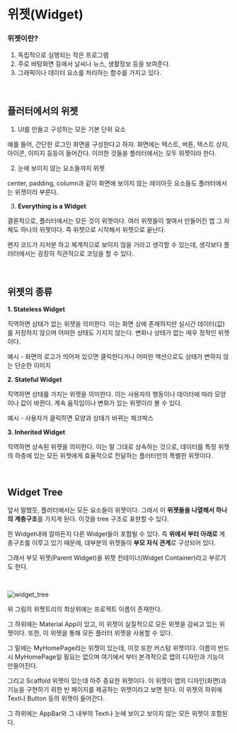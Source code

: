 # 위젯(Widget)

### 위젯이란?

1. 독립적으로 실행되는 작은 프로그램
2. 주로 바탕화면 등에서 날씨나 뉴스, 생활정보 등을 보여준다.
3. 그래픽이나 데이터 요소를 처리하는 함수를 가지고 있다. 

<br>

## 플러터에서의 위젯

1.  UI를 만들고 구성하는 모든 기본 단위 요소    

예를 들어, 간단한 로그인 화면을 구성한다고 하자. 화면에는 텍스트, 버튼, 텍스트 상자, 아이콘, 이미지 등등이 들어간다. 이러한 것들을 플러터에서는 모두 위젯이라 한다. 

2. 눈에 보이지 않는 요소들까지 위젯

center, padding, column과 같이 화면에 보이지 않는 레이아웃 요소들도 플러터에서는 위젯이라 부른다.

3. **Everything is a Widget**

결론적으로, 플러터에서는 모든 것이 위젯이다. 여러 위젯들이 쌓여서 만들어진 앱 그 자체도 하나의 위젯이다. 즉 위젯으로 시작해서 위젯으로 끝난다. 

왠지 코드가 지저분 하고 체계적으로 보이지 않을 거라고 생각할 수 있는데, 생각보다 플러터에서는 굉장히 직관적으로 코딩을 할 수 있다. 

<br>

## 위젯의 종류

**1. Stateless Widget**

직역하면 상태가 없는 위젯을 의미한다. 이는 화면 상에 존재하지만 실시간 데이터(값)를 저장하지 않으며 어떠한 상태도 가지지 않는다. 변화나 상태가 없는 매우 정적인 위젯이다. 

예시 - 화면의 로고가 띄어져 있으면 클릭한다거나 어떠한 액션으로도 상태가 변하지 않는 단순한 이미지

**2. Stateful Widget**

직역하면 상태를 가지는 위젯을 의미한다. 이는 사용자의 행동이나 데이터에 따라 모양이나 값이 바뀐다. 계속 움직임이나 변화가 있는 위젯이라 볼 수 있다.

예시 - 사용자가 클릭하면 모양과 상태가 바뀌는 체크박스

**3. Inherited Widget**

직역하면 상속된 위젯을 의미한다. 이는 말 그대로 상속하는 것으로, 데이터를 특정 위젯의 하층에 있는 모든 위젯에게 효율적으로 전달하는 플러터만의 특별한 위젯이다. 

<br>

## Widget Tree

앞서 말했듯, 플러터에서는 모든 요소들이 위젯이다. 그래서 이 **위젯들을 나열해서 하나의 계층구조**를 가지게 된다. 이것을 tree 구조로 표현할 수 있다. 

한 Widget내에 얼마든지 다른 Widget들이 포함될 수 있다. 즉 **위에서 부터 아래로** 계층구조를 이루고 있기 때문에, 대부분의 위젯들이 **부모 자식 관계**로 구성되어 있다.

그래서 부모 위젯(Parent Widget)을 위젯 컨테이너(Widget Container)라고 부르기도 한다. 

<br>

![widget_tree](https://user-images.githubusercontent.com/86466976/143729779-a3c0d61e-06d2-4ffb-8a76-7fc67994b7f9.png)

위 그림의 위젯트리의 최상위에는 프로젝트 이름이 존재한다.

그 하위에는 Material App이 있고, 이 위젯이 실질적으로 모든 위젯을 감싸고 있는 위젯이다. 또한, 이 위젯을 통해 모든 플러터 위젯을 사용할 수 있다. 

그 밑에는 MyHomePage라는 위젯이 있는데, 이것 또한 커스텀 위젯이다. 이름이 반드시 MyHomePage일 필요는 없으며 여기에서 부터 본격적으로 앱의 디자인과 기능이 만들어진다.

그리고 Scaffold 위젯이 있는데 아주 중요한 위젯이다. 이 위젯이 앱의 디자인(화면)과 기능을 구현하기 위한 빈 페이지를 제공하는 위젯이라고 보면 된다. 이 위젯의 하위에 Text나 Button 등의 위젯이 들어간다.

그 하위에는 AppBar와 그 내부의 Text나 눈에 보이고 보이지 않는 모든 위젯이 포함된다.
